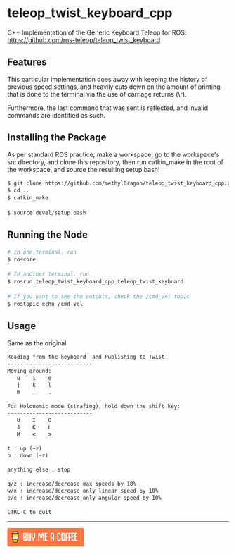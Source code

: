 # teleop_twist_keyboard_cpp
C++ Implementation of the Generic Keyboard Teleop for ROS: https://github.com/ros-teleop/teleop_twist_keyboard

## Features

This particular implementation does away with keeping the history of previous speed settings, and heavily cuts down on the amount of printing that is done to the terminal via the use of carriage returns (\r).

Furthermore, the last command that was sent is reflected, and invalid commands are identified as such.



## Installing the Package

As per standard ROS practice, make a workspace, go to the workspace's src directory, and clone this repository, then run catkin_make in the root of the workspace, and source the resulting setup.bash!

```bash
$ git clone https://github.com/methylDragon/teleop_twist_keyboard_cpp.git
$ cd ..
$ catkin_make

$ source devel/setup.bash
```



## Running the Node

```bash
# In one terminal, run
$ roscore

# In another terminal, run
$ rosrun teleop_twist_keyboard_cpp teleop_twist_keyboard

# If you want to see the outputs, check the /cmd_vel topic
$ rostopic echo /cmd_vel
```


## Usage

Same as the original

```
Reading from the keyboard  and Publishing to Twist!
---------------------------
Moving around:
   u    i    o
   j    k    l
   m    ,    .

For Holonomic mode (strafing), hold down the shift key:
---------------------------
   U    I    O
   J    K    L
   M    <    >

t : up (+z)
b : down (-z)

anything else : stop

q/z : increase/decrease max speeds by 10%
w/x : increase/decrease only linear speed by 10%
e/c : increase/decrease only angular speed by 10%

CTRL-C to quit
```



------

[![Yeah! Buy the DRAGON a COFFEE!](./.assets/COFFEE%20BUTTON%20%E3%83%BE(%C2%B0%E2%88%87%C2%B0%5E).png)](https://www.buymeacoffee.com/methylDragon)

